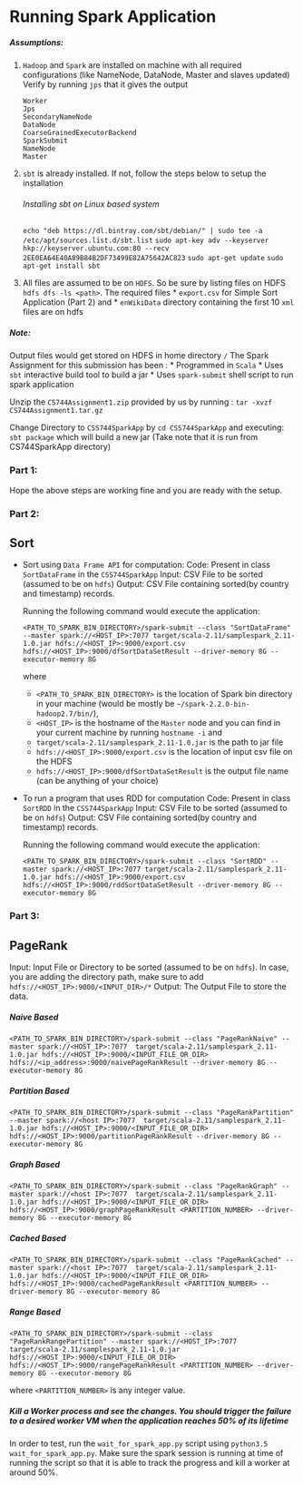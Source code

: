 
# Running Spark Application

##### Assumptions: 
1. `Hadoop` and `Spark` are installed on machine with all required configurations (like NameNode, DataNode, Master and slaves updated)
    Verify by running `jps` that it gives the output
    ````
    Worker
    Jps
    SecondaryNameNode
    DataNode
    CoarseGrainedExecutorBackend
    SparkSubmit
    NameNode
    Master
    ````
2. `sbt` is already installed.
If not, follow the steps below to setup the installation
    ###### Installing sbt on Linux based system

    `echo "deb https://dl.bintray.com/sbt/debian/" | sudo tee -a /etc/apt/sources.list.d/sbt.list`
    `sudo apt-key adv --keyserver hkp://keyserver.ubuntu.com:80 --recv 2EE0EA64E40A89B84B2DF73499E82A75642AC823`
    `sudo apt-get update`
    `sudo apt-get install sbt`

3. All files are assumed to be on `HDFS`. So be sure by listing files on HDFS `hdfs dfs -ls <path>`. The required files
        * `export.csv` for Simple Sort Application (Part 2) and
        * `enWikiData` directory containing the first 10 `xml` files are on hdfs
        
##### Note:
Output files would get stored on HDFS in home directory `/`
The Spark Assignment for this submission has been :
        *  Programmed in `Scala`
        *  Uses `sbt` interactive build tool to build a jar
        *  Uses `spark-submit` shell script to run spark application

Unzip the `CS744Assignment1.zip` provided by us by running :
`tar -xvzf CS744Assignment1.tar.gz`

Change Directory to `CSS744SparkApp` by `cd CSS744SparkApp` and executing:
`sbt package` which will build a new jar (Take note that it is run from CS744SparkApp directory)

### Part 1:
Hope the above steps are working fine and you are ready with the setup.

### Part 2:
## Sort 
* Sort using `Data Frame API` for computation:
Code: Present in class `SortDataFrame` in the `CSS744SparkApp`
Input: CSV File to be sorted (assumed to be on `hdfs`)
Output: CSV File containing sorted(by country and timestamp) records.

    Running the following command would execute the application:
    ```
    <PATH_TO_SPARK_BIN_DIRECTORY>/spark-submit --class "SortDataFrame" --master spark://<HOST_IP>:7077 target/scala-2.11/samplespark_2.11-1.0.jar hdfs://<HOST_IP>:9000/export.csv hdfs://<HOST_IP>:9000/dfSortDataSetResult --driver-memory 8G --executor-memory 8G
    ```
    where
    - `<PATH_TO_SPARK_BIN_DIRECTORY>` is the location of Spark bin directory in your machine (would be mostly be `~/spark-2.2.0-bin-hadoop2.7/bin/`),
    - `<HOST_IP>` is the hostname of the `Master` node and you can find in your current machine by running `hostname -i` and
    - `target/scala-2.11/samplespark_2.11-1.0.jar` is the path to jar file
    - `hdfs://<HOST_IP>:9000/export.csv` is the location of input csv file on the HDFS
    - `hdfs://<HOST_IP>:9000/dfSortDataSetResult` is the output file name (can be anything of your choice)

* To run a program that uses RDD for computation
Code: Present in class `SortRDD` in the `CSS744SparkApp`
Input: CSV File to be sorted (assumed to be on `hdfs`)
Output: CSV File containing sorted(by country and timestamp) records.

    Running the following command would execute the application:
    ```
    <PATH_TO_SPARK_BIN_DIRECTORY>/spark-submit --class "SortRDD" --master spark://<HOST_IP>:7077 target/scala-2.11/samplespark_2.11-1.0.jar hdfs://<HOST_IP>:9000/export.csv hdfs://<HOST_IP>:9000/rddSortDataSetResult --driver-memory 8G --executor-memory 8G
    ```

### Part 3:
## PageRank

Input: Input File or Directory to be sorted (assumed to be on `hdfs`). In case, you are adding the directory path, make sure to add `hdfs://<HOST_IP>:9000/<INPUT_DIR>/*`
Output: The Output File to store the data.

##### Naive Based
```
<PATH_TO_SPARK_BIN_DIRECTORY>/spark-submit --class "PageRankNaive" --master spark://<HOST_IP>:7077  target/scala-2.11/samplespark_2.11-1.0.jar hdfs://<HOST_IP>:9000/<INPUT_FILE_OR_DIR> hdfs://<ip_address>:9000/naivePageRankResult --driver-memory 8G --executor-memory 8G
```
##### Partition Based
```
<PATH_TO_SPARK_BIN_DIRECTORY>/spark-submit --class "PageRankPartition" --master spark://<host IP>:7077  target/scala-2.11/samplespark_2.11-1.0.jar hdfs://<HOST_IP>:9000/<INPUT_FILE_OR_DIR> hdfs://<HOST_IP>:9000/partitionPageRankResult --driver-memory 8G --executor-memory 8G
```
##### Graph Based
```
<PATH_TO_SPARK_BIN_DIRECTORY>/spark-submit --class "PageRankGraph" --master spark://<host IP>:7077  target/scala-2.11/samplespark_2.11-1.0.jar hdfs://<HOST_IP>:9000/<INPUT_FILE_OR_DIR> hdfs://<HOST_IP>:9000/graphPageRankResult <PARTITION_NUMBER> --driver-memory 8G --executor-memory 8G
```

##### Cached Based
```
<PATH_TO_SPARK_BIN_DIRECTORY>/spark-submit --class "PageRankCached" --master spark://<host IP>:7077  target/scala-2.11/samplespark_2.11-1.0.jar hdfs://<HOST_IP>:9000/<INPUT_FILE_OR_DIR> hdfs://<HOST_IP>:9000/cachedPageRankResult <PARTITION_NUMBER> --driver-memory 8G --executor-memory 8G
```
#####  Range Based
```
<PATH_TO_SPARK_BIN_DIRECTORY>/spark-submit --class "PageRankRangePartition" --master spark://<HOST_IP>:7077  target/scala-2.11/samplespark_2.11-1.0.jar hdfs://<HOST_IP>:9000/<INPUT_FILE_OR_DIR> hdfs://<HOST_IP>:9000/rangePageRankResult <PARTITION_NUMBER> --driver-memory 8G --executor-memory 8G
```
where `<PARTITION_NUMBER>` is any integer value.

##### Kill a Worker process and see the changes. You should trigger the failure to a desired worker VM when the application reaches 50% of its lifetime

In order to test, run the `wait_for_spark_app.py` script using `python3.5 wait_for_spark_app.py`. Make sure the spark session is running at time of running the script so that it is able to track the progress and kill a worker at around 50%.
